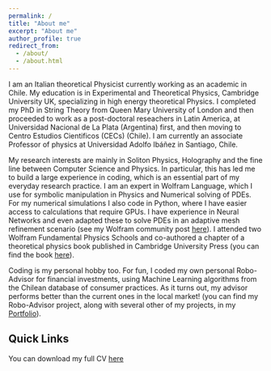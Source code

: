 ```yaml
---
permalink: /
title: "About me"
excerpt: "About me"
author_profile: true
redirect_from: 
  - /about/
  - /about.html
---
```


I am an Italian theoretical Physicist currently working as an academic in Chile. My education is in Experimental and Theoretical Physics, Cambridge University UK, specializing in high energy theoretical Physics. I completed my PhD in String Theory from Queen Mary University of London and then proceeded to work as a post-doctoral reseachers in Latin America, at Universidad Nacional de La Plata (Argentina) first, and then moving to Centro Estudios Cientificos (CECs) (Chile). I am currently an associate Professor of physics at Universidad Adolfo Ibáñez in Santiago, Chile. 

My research interests are mainly in Soliton Physics, Holography and the fine line between Computer Science and Physics. In particular, this has led me to build a large experience in coding, which is an essential part of my everyday research practice. I am an expert in Wolfram Language, which I use for symbolic manipulation in Physics and Numerical solving of PDEs. For my numerical simulations I also code in Python, where I have easier access to calculations that require GPUs. I have experience in Neural Networks and even adapted these to solve PDEs in an adaptive mesh refinement scenario (see my Wolfram community post [here](https://community.wolfram.com/groups/-/m/t/2852243)). I attended two Wolfram Fundamental Physics Schools and co-authored a chapter of a theoretical physics book published in Cambridge University Press (you can find the book [here](https://www.amazon.com/Advanced-Topics-Quantum-Field-Theory/dp/1108840426/ref=sr_1_1?crid=21XZE6I6CW96R&keywords=shifman+advanced&qid=1678891304&sprefix=shifman+advance%2Caps%2C177&sr=8-1)).

Coding is my personal hobby too. For fun, I coded my own personal Robo-Advisor for financial investments, using Machine Learning algorithms from the Chilean database of consumer practices. As it turns out, my advisor performs better than the current ones in the local market! (you can find my Robo-Advisor project, along with several other of my projects, in my [Portfolio](https://giannitallarita.github.io/portfolio/)). 


Quick Links
------
You can download my full CV [here](https://giannitallarita.github.io/files/Cvlatestlatest.pdf)
